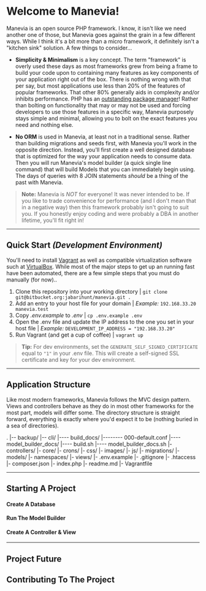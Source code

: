 Welcome to Manevia!
===================
Manevia is an open source PHP framework.  I know, it isn't like we need another one of those, but Manevia goes against the grain in a few different ways.  While I think it's a bit more than a micro framework, it definitely isn't a "kitchen sink" solution.  A few things to consider...

- **Simplicity & Minimalism** is a key concept.  The term "framework" is overly used these days as most frameworks grew from being a frame to build your code upon to containing many features as key components of your application right out of the box.  There is nothing wrong with that per say, but most applications use less than 20% of the features of popular frameworks.  That other 80% generally aids in complexity and/or inhibits performance.  PHP has an [outstanding package manager](https://getcomposer.org/)!  Rather than bolting on functionality that may or may not be used and forcing developers to use those features in a specific way, Manevia purposely stays simple and minimal, allowing you to bolt on the exact features you need and nothing else.

- **No ORM** is used in Manevia, at least not in a traditional sense.  Rather than building migrations and seeds first, with Manevia you'll work in the opposite direction.  Instead, you'll first create a well designed database that is optimized for the way your application needs to consume data.  Then you will run Manevia's model builder (a quick single line command) that will build Models that you can immediately begin using. The days of queries with 8 JOIN statements _should_ be a thing of the past with Manevia.

> **Note:** Manevia is _NOT_ for everyone!  It was never intended to be.  If you like to trade convenience for performance (and I don't mean that in a negative way) then this framework probably isn't going to suit you.  If you honestly enjoy coding and were probably a DBA in another lifetime, you'll fit right in!

----------

Quick Start _(Development Environment)_
-------------
You'll need to install [Vagrant](https://www.vagrantup.com/) as well as compatible virtualization software such at [VirtualBox](https://www.virtualbox.org/).  While most of the major steps to get up an running fast have been automated, there are a few simple steps that you must do manually (for now)..

 1. Clone this repository into your working directory | `git clone git@bitbucket.org:jabarihunt/manevia.git .`
 2. Add an entry to your host file for your domain | _Example:_ `192.168.33.20 manevia.test`
 3. Copy _.env.example_ to _.env_ | `cp .env.example .env`
 4. Open the .env file and update the IP address to the one you set in your host file | _Example:_ `DEVELOPMENT_IP_ADDRESS = "192.168.33.20"`
 5. Run Vagrant (and get a cup of coffee) | `vagrant up`

> **Tip:** For dev environments, set the `GENERATE_SELF_SIGNED_CERTIFICATE` equal to `"1"` in your .env file. This will create a self-signed SSL certificate and key for your dev environment.

----------

Application Structure
-------------
Like most modern frameworks, Manevia follows the MVC design pattern.  Views and controllers behave as they do in most other frameworks for the most part, models will differ some.  The directory structure is straight forward, everything is exactly where you'd expect it to be (nothing buried in a sea of directories).

.
|-- backup/
|-- cli/
|---- build_docs/
|-------- 000-default.conf
|---- model_builder_docs/
|---- build.sh
|---- model_builder_docs.sh
|- controllers/
|- core/
|- crons/
|- css/
|- images/
|- js/
|- migrations/
|- models/
|- namespaces/
|- views/
|- .env.example
|- .gitignore
|- .htaccess
|- composer.json
|- index.php
|- readme.md
|- Vagrantfile


----------


Starting A Project
-------------

#### <i class="icon-file"></i> Create A Database

#### <i class="icon-file"></i> Run The Model Builder

#### <i class="icon-file"></i> Create A Controller & View

----------

Project Future
-------------


Contributing To The Project
-------------
